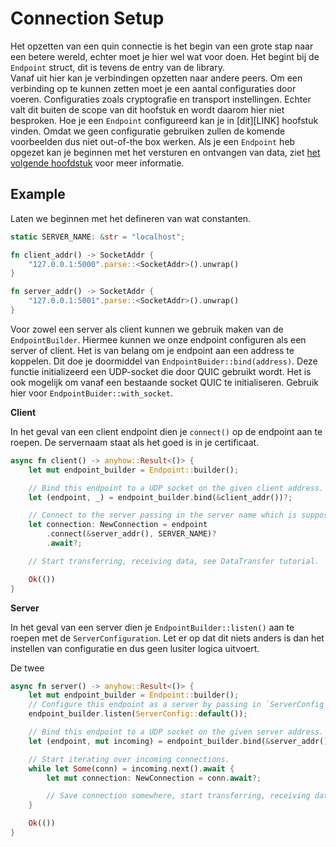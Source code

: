 # Connection Setup

Het opzetten van een quin connectie is het begin van een grote stap naar een betere wereld, echter moet je hier wel wat voor doen.
Het begint bij de `Endpoint` struct, dit is tevens de entry van de library.  
Vanaf uit hier kan je verbindingen opzetten naar andere peers. 
Om een verbinding op te kunnen zetten moet je een aantal configuraties door voeren. 
Configuraties zoals cryptografie en transport instellingen. 
Echter valt dit buiten de scope van dit hoofstuk en wordt daarom hier niet besproken. 
Hoe je een `Endpoint` configureerd kan je in [dit][LINK] hoofstuk vinden.
Omdat we geen configuratie gebruiken zullen de komende voorbeelden dus niet out-of-the box werken.
Als je een `Endpoint` heb opgezet kan je beginnen met het versturen en ontvangen van data, ziet [het volgende hoofdstuk](./data-transfer.md) voor meer informatie.

## Example

Laten we beginnen met het defineren van wat constanten. 

```rust
static SERVER_NAME: &str = "localhost";

fn client_addr() -> SocketAddr {
    "127.0.0.1:5000".parse::<SocketAddr>().unwrap()
}

fn server_addr() -> SocketAddr {
    "127.0.0.1:5001".parse::<SocketAddr>().unwrap()
}
```   

Voor zowel een server als client kunnen we gebruik maken van de `EndpointBuilder`. 
Hiermee kunnen we onze endpoint configuren als een server of client. 
Het is van belang om je endpoint aan een address te koppelen.
Dit doe je doormiddel van `EndpointBuider::bind(address)`. 
Deze functie initializeerd een UDP-socket die door QUIC gebruikt wordt. 
Het is ook mogelijk om vanaf een bestaande socket QUIC te initialiseren. 
Gebruik hier voor `EndpointBuider::with_socket`.

**Client**

In het geval van een client endpoint dien je `connect()` op de endpoint aan te roepen. 
De servernaam staat als het goed is in je certificaat. 

```rust
async fn client() -> anyhow::Result<()> {
    let mut endpoint_builder = Endpoint::builder();

    // Bind this endpoint to a UDP socket on the given client address.
    let (endpoint, _) = endpoint_builder.bind(&client_addr())?;

    // Connect to the server passing in the server name which is supposed to be in the server certificate.
    let connection: NewConnection = endpoint
        .connect(&server_addr(), SERVER_NAME)?
        .await?;

    // Start transferring, receiving data, see DataTransfer tutorial.

    Ok(())
}
```

**Server**

In het geval van een server dien je `EndpointBuilder::listen()` aan te roepen met de `ServerConfiguration`. 
Let er op dat dit niets anders is dan het instellen van configuratie en dus geen lusiter logica uitvoert. 

De twee

```rust
async fn server() -> anyhow::Result<()> {
    let mut endpoint_builder = Endpoint::builder();
    // Configure this endpoint as a server by passing in `ServerConfig`.
    endpoint_builder.listen(ServerConfig::default());

    // Bind this endpoint to a UDP socket on the given server address. 
    let (endpoint, mut incoming) = endpoint_builder.bind(&server_addr())?;

    // Start iterating over incoming connections.
    while let Some(conn) = incoming.next().await {
        let mut connection: NewConnection = conn.await?;

        // Save connection somewhere, start transferring, receiving data, see DataTransfer tutorial.
    }

    Ok(())
}
```